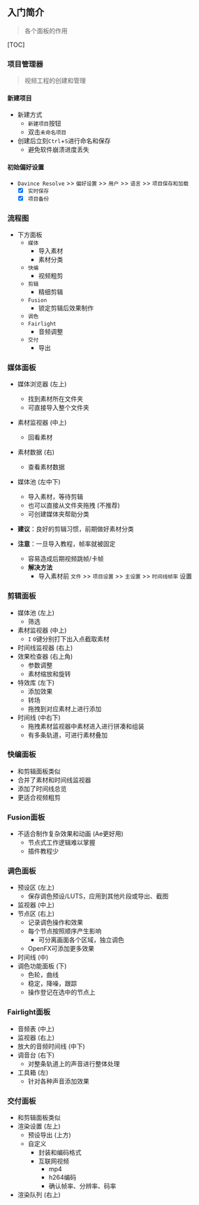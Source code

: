 ## 入门简介

> 各个面板的作用

[TOC]

### 项目管理器

> 视频工程的创建和管理

#### 新建项目

- 新建方式
  - `新建项目`按钮
  - 双击`未命名项目`
- 创建后立刻`Ctrl`+`S`进行命名和保存
  - 避免软件崩溃进度丢失

#### 初始偏好设置

- `Davince Resolve` >> `偏好设置` >> `用户` >> `语言` >> `项目保存和加载` 
  - [x] `实时保存`
  - [x] `项目备份`

### 流程图

- 下方面板
  - `媒体`
    - 导入素材
    - 素材分类
  - `快编`
    - 视频粗剪
  - `剪辑`
    - 精细剪辑
  - `Fusion`
    - 锁定剪辑后效果制作
  - `调色`
  - `Fairlight`
    - 音频调整
  - `交付`
    - 导出

### 媒体面板

- 媒体浏览器 (左上)
  - 找到素材所在文件夹
  - 可直接导入整个文件夹
- 素材监视器 (中上)
  - 回看素材
- 素材数据 (右)
  - 查看素材数据
- 媒体池 (左中下)
  - 导入素材，等待剪辑
  - 也可以直接从文件夹拖拽 (不推荐)
  - 可创建媒体夹帮助分类

- **建议**：良好的剪辑习惯，前期做好素材分类

- **注意**：一旦导入教程，帧率就被固定
  - 容易造成后期视频跳帧/卡帧
  - **解决方法**
    - 导入素材前 `文件` >> `项目设置` >> `主设置` >> `时间线帧率` 设置

### 剪辑面板

- 媒体池 (左上)
  - 筛选
- 素材监视器 (中上)
  - `I` `O`键分别打下出入点截取素材
- 时间线监视器 (右上)
- 效果检查器 (右上角)
  - 参数调整
  - 素材缩放和旋转
- 特效库 (左下)
  - 添加效果
  - 转场
  - 拖拽到对应素材上进行添加
- 时间线 (中右下)
  - 拖拽素材监视器中素材进入进行拼凑和组装
  - 有多条轨道，可进行素材叠加

### 快编面板

- 和剪辑面板类似
- 合并了素材和时间线监视器
- 添加了时间线总览
- 更适合视频粗剪

### Fusion面板

- 不适合制作复杂效果和动画 (Ae更好用)
  - 节点式工作逻辑难以掌握
  - 插件教程少

### 调色面板

- 预设区 (左上)
  - 保存调色预设/LUTS，应用到其他片段或导出、截图
- 监视器 (中上)
- 节点区 (右上)
  - 记录调色操作和效果
  - 每个节点按照顺序产生影响
    - 可分离画面各个区域，独立调色
  - OpenFX可添加更多效果
- 时间线 (中)
- 调色功能面板 (下)
  - 色轮，曲线
  - 稳定，降噪，跟踪
  - 操作登记在选中的节点上

### Fairlight面板

- 音频表 (中上)
- 监视器 (右上)
- 放大的音频时间线 (中下)
- 调音台 (右下)
  - 对整条轨道上的声音进行整体处理
- 工具箱 (左)
  - 针对各种声音添加效果

### 交付面板

- 和剪辑面板类似
- 渲染设置 (左上)
  - 预设导出 (上方)
  - 自定义
    - 封装和编码格式
    - 互联网视频
      - mp4
      - h264编码
      - 确认帧率、分辨率、码率
- 渲染队列 (右上)